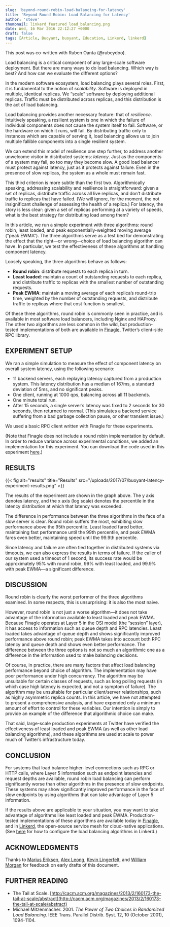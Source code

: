```yaml
---
slug: 'beyond-round-robin-load-balancing-for-latency'
title: 'Beyond Round Robin: Load Balancing for Latency'
author: 'steve'
thumbnail: linkerd_featured_load_balancing.png
date: Wed, 16 Mar 2016 22:12:27 +0000
draft: false
tags: [Article, Buoyant, buoyant, Education, Linkerd, linkerd]
---
```


This post was co-written with Ruben Oanta (@rubeydoo).

Load balancing is a critical component of any large-scale software deployment.
But there are many ways to do load balancing. Which way is best? And how can we
evaluate the different options?

In the modern software ecosystem, load balancing plays several roles. First, it
is fundamental to the notion of *scalability*. Software is deployed in multiple,
identical replicas. We “scale” software by deploying additional replicas.
Traffic must be distributed across replicas, and this distribution is the act of
load balancing.

Load balancing provides another necessary feature: that of *resilience*.
Intuitively speaking, a resilient system is one in which the failure of
individual components does not cause the system itself to fail. Software, or the
hardware on which it runs, will fail. By distributing traffic only to instances
which are capable of serving it, load balancing allows us to join multiple
fallible components into a single resilient system.

We can extend this model of resilience one step further, to address another
unwelcome visitor in distributed systems: *latency*. Just as the components of a
system may fail, so too may they become slow. A good load balancer must protect
against latency, just as it protects against failure. Even in the presence of
slow replicas, the system as a whole must remain fast.

This third criterion is more subtle than the first two. Algorithmically
speaking, addressing scalability and resilience is straightforward: given a set
of replicas, distribute traffic across all live replicas, and don’t distribute
traffic to replicas that have failed. (We will ignore, for the moment, the not
insignificant challenge of assessing the health of a replica.) For latency, the
story is less clear: given a set of replicas performing at a variety of speeds,
what is the best strategy for distributing load among them?

In this article, we run a simple experiment with three algorithms: round robin,
least loaded, and peak exponentially-weighted moving average (“peak EWMA”). The
three algorithms serve as a test bed for demonstrating the effect that the
right—or wrong—choice of load balancing algorithm can have. In particular, we
test the effectiveness of these algorithms at handling component latency.

Loosely speaking, the three algorithms behave as follows:

- **Round robin**: distribute requests to each replica in turn.
- **Least loaded**: maintain a count of outstanding requests to each replica,
  and distribute traffic to replicas with the smallest number of outstanding
  requests.
- **Peak EWMA**: maintain a moving average of each replica’s round-trip time,
  weighted by the number of outstanding requests, and distribute traffic to
  replicas where that cost function is smallest.

Of these three algorithms, round robin is commonly seen in practice, and is
available in most software load balancers, including Nginx and HAProxy. The
other two algorithms are less common in the wild, but production-tested
implementations of both are available in [Finagle](https://finagle.github.io/),
Twitter’s client-side RPC library.

## EXPERIMENT SETUP

We ran a simple simulation to measure the effect of component latency on overall
system latency, using the following scenario:

- 11 backend servers, each replaying latency captured from a production system.
  This latency distribution has a median of 167ms, a standard deviation of 5ms,
  and no significant peaks.
- One client, running at 1000 qps, balancing across all 11 backends.
- One minute total run.
- After 15 seconds, a single server’s latency was fixed to 2 seconds for 30
  seconds, then returned to normal. (This simulates a backend service suffering
  from a bad garbage collection pause, or other transient issue.)

We used a basic RPC client written with Finagle for these experiments.

(Note that Finagle does not include a round robin implementation by default. In
order to reduce variance across experimental conditions, we added an
implementation for this experiment. You can download the code used in this
experiment [here](https://github.com/BuoyantIO/finagle/blob/stevej/simulate_rr/finagle-benchmark/src/main/scala/com/twitter/finagle/loadbalancer/Simulation.scala).)

## RESULTS

{{< fig
  alt="results"
  title="Results"
  src="/uploads/2017/07/buoyant-latency-experiment-results.png" >}}

The results of the experiment are shown in the graph above. The y axis denotes
latency, and the x axis (log scale) denotes the percentile in the latency
distribution at which that latency was exceeded.

The difference in performance between the three algorithms in the face of a slow
server is clear. Round robin suffers the most, exhibiting slow performance above
the 95th percentile. Least loaded fared better, maintaining fast performance
until the 99th percentile, and peak EWMA fares even better, maintaining speed
until the 99.9th percentile.

Since latency and failure are often tied together in distributed systems via
timeouts, we can also express the results in terms of failure. If the caller of
our system used a timeout of 1 second, its success rate would be approximately
95% with round robin, 99% with least loaded, and 99.9% with peak EWMA—a
significant difference.

## DISCUSSION

Round robin is clearly the worst performer of the three algorithms examined. In
some respects, this is unsurprising: it is also the most naive.

However, round robin is not just a worse algorithm—it does not take advantage of
the information available to least loaded and peak EWMA. Because Finagle
operates at Layer 5 in the OSI model (the “session” layer), it has access to
information such as queue depth and RPC latencies. Least loaded takes advantage
of queue depth and shows significantly improved performance above round robin;
peak EWMA takes into account both RPC latency and queue depth and shows even
better performance. The difference between the three options is not so much an
algorithmic one as a difference in the information used to make balancing
decisions.

Of course, in practice, there are many factors that affect load balancing
performance beyond choice of algorithm. The implementation may have poor
performance under high concurrency. The algorithm may be unsuitable for certain
classes of requests, such as long polling requests (in which case high latency
is expected, and not a symptom of failure). The algorithm may be unsuitable for
particular client/server relationships, such as highly asymmetric replica
counts. In this article, we have not attempted to present a comprehensive
analysis, and have expended only a minimum amount of effort to control for these
variables. Our intention is simply to provide an example of the difference that
algorithmic choice can make.

That said, large-scale production experiments at Twitter have verified the
effectiveness of least loaded and peak EWMA (as well as other load balancing
algorithms), and these algorithms are used at scale to power much of Twitter’s
infrastructure today.

## CONCLUSION

For systems that load balance higher-level connections such as RPC or HTTP
calls, where Layer 5 information such as endpoint latencies and request depths
are available, round robin load balancing can perform significantly worse than
other algorithms in the presence of slow endpoints. These systems may show
significantly improved performance in the face of slow endpoints by using
algorithms that can take advantage of Layer 5 information.

If the results above are applicable to your situation, you may want to take
advantage of algorithms like least loaded and peak EWMA. Production-tested
implementations of these algorithms are available today
in [Finagle](https://finagle.github.io/), and in [Linkerd](https://linkerd.io/),
the open-source service mesh for cloud-native applications.
(See [here](https://linkerd.io/config/latest/linkerd) for how to configure the
load balancing algorithms in Linkerd.)

## ACKNOWLEDGMENTS

Thanks to [Marius Eriksen](https://twitter.com/marius), [Alex
Leong](https://twitter.com/adlleong), [Kevin
Lingerfelt](https://twitter.com/klingerf), and [William
Morgan](https://twitter.com/wm) for feedback on early drafts of this document.

## FURTHER READING

- The Tail at
  Scale. [http://cacm.acm.org/magazines/2013/2/160173-the-tail-at-scale/abstract](http://cacm.acm.org/magazines/2013/2/160173-the-tail-at-scale/abstract)
- Michael Mitzenmacher. 2001. *The Power of Two Choices in Randomized Load
  Balancing*. IEEE Trans. Parallel Distrib. Syst. 12, 10 (October 2001),
  1094-1104.
